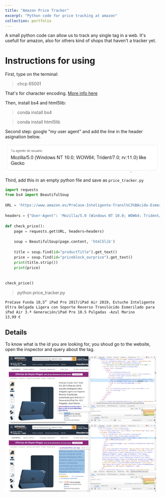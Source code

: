 ```yaml
---
title: "Amazon Price Tracker"
excerpt: "Python code for price tracking at amazon"
collection: portfolio
---
```


A small python code can allow us to track any single tag in a web. It's usefull for amazon, also for others kind of shops that haven't a tracker yet.

# Instructions for using

First, type on the terminal:

> chcp 65001

That's for character encoding. [More info here](https://stackoverflow.com/questions/57131654/using-utf-8-encoding-chcp-65001-in-command-prompt-windows-powershell-window)

Then, install bs4 and html5lib:

> conda install bs4

> conda install html5lib

Second step: google "my user agent" and add the line in the header asignation below.

<img src='/images/my-user-agent.PNG'>

Third, add this in an empty python file and save as `price_tracker.py`

```python
import requests
from bs4 import BeautifulSoup

URL = 'https://www.amazon.es/ProCase-Inteligente-Transl%C3%BAcido-Esmerilado-Pulgadas/dp/B071J2SSYH/ref=sr_1_1_sspa?__mk_es_ES=%C3%85M%C3%85%C5%BD%C3%95%C3%91&keywords=ipad+air+3+case&qid=1577997734&sr=8-1-spons&psc=1&spLa=ZW5jcnlwdGVkUXVhbGlmaWVyPUEzMVJMMUFGSzE0VENUJmVuY3J5cHRlZElkPUEwODczOTk2MTg4MDdMVkFXODVSNCZlbmNyeXB0ZWRBZElkPUEwNzU3MjQxR1BNSkVMTDBMQTlMJndpZGdldE5hbWU9c3BfYXRmJmFjdGlvbj1jbGlja1JlZGlyZWN0JmRvTm90TG9nQ2xpY2s9dHJ1ZQ=='

headers = {"User-Agent": 'Mozilla/5.0 (Windows NT 10.0; WOW64; Trident/7.0; rv:11.0) like Gecko'}

def check_price():
	page = requests.get(URL, headers=headers)

	soup = BeautifulSoup(page.content, 'html5lib')

	title = soup.find(id="productTitle").get_text()
	price = soup.find(id="priceblock_ourprice").get_text()
	print(title.strip())
	print(price)


check_price()
```

> python price_tracker.py

```terminal
ProCase Funda 10,5” iPad Pro 2017/iPad Air 2019, Estuche Inteligente Ultra Delgada Ligera con Soporte Reverso Translúcido Esmerilado para iPad Air 3.ª Generación/iPad Pro 10.5 Pulgadas -Azul Marino
13,99 €
```

## Details

To know what is the id you are looking for, you shoud go to the website, open the inspector and query about the tag.

<img src='/images/priceBlock2.png'>
<img src='/images/productTitle2.png'>
